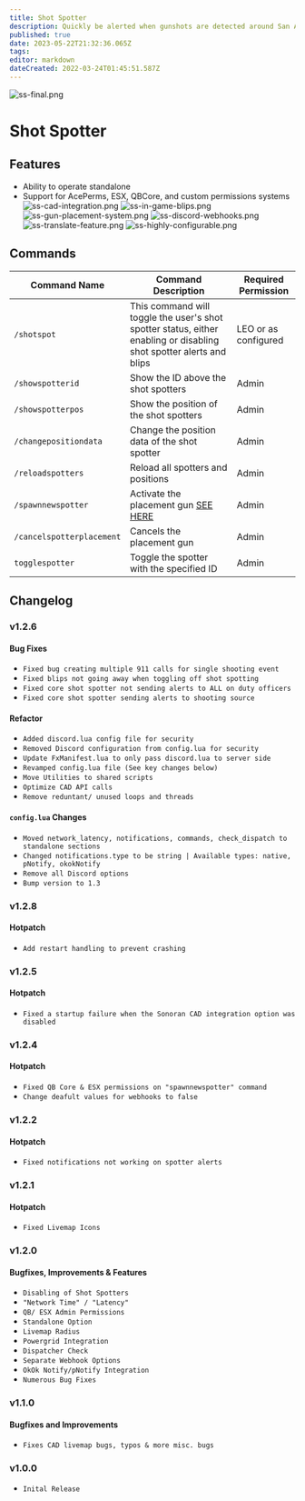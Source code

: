 ```yaml
---
title: Shot Spotter
description: Quickly be alerted when gunshots are detected around San Andreas
published: true
date: 2023-05-22T21:32:36.065Z
tags: 
editor: markdown
dateCreated: 2022-03-24T01:45:51.587Z
---
```


![ss-final.png](/ss-final.png)
# Shot Spotter

## Features
- Ability to operate standalone
- Support for AcePerms, ESX, QBCore, and custom permissions systems
![ss-cad-integration.png](/shot-spotter/ss-cad-integration.png)
![ss-in-game-blips.png](/shot-spotter/ss-in-game-blips.png)
![ss-gun-placement-system.png](/ss-gun-placement-system.png)
![ss-discord-webhooks.png](/shot-spotter/ss-discord-webhooks.png)
![ss-translate-feature.png](/shot-spotter/ss-translate-feature.png)
![ss-highly-configurable.png](/shot-spotter/ss-highly-configurable.png)

## Commands
| Command Name          | Command Description                                                                                                                         | Required Permission    |
|-----------------------|---------------------------------------------------------------------------------------------------------------------------------------------|------------------------|
| `/shotspot` | This command will toggle the user's shot spotter status, either enabling or disabling shot spotter alerts and blips | LEO or as configured |
| `/showspotterid` | Show the ID above the shot spotters | Admin
| `/showspotterpos` | Show the position of the shot spotters | Admin
| `/changepositiondata` | Change the position data of the shot spotter | Admin
| `/reloadspotters` | Reload all spotters and positions | Admin
| `/spawnnewspotter` | Activate the placement gun [SEE HERE](https://docs.sonoran.store/en/gun-placement) | Admin
| `/cancelspotterplacement` | Cancels the placement gun | Admin
| `togglespotter` | Toggle the spotter with the specified ID | Admin

## Changelog
### v1.2.6
#### Bug Fixes
- `Fixed bug creating multiple 911 calls for single shooting event`
- `Fixed blips not going away when toggling off shot spotting`
- `Fixed core shot spotter not sending alerts to ALL on duty officers`
- `Fixed core shot spotter sending alerts to shooting source`
#### Refactor
- `Added discord.lua config file for security`
- `Removed Discord configuration from config.lua for security`
- `Update FxManifest.lua to only pass discord.lua to server side`
- `Revamped config.lua file (See key changes below)`
- `Move Utilities to shared scripts`
- `Optimize CAD API calls`
- `Remove reduntant/ unused loops and threads`
#### `config.lua` Changes
- `Moved network_latency, notifications, commands, check_dispatch to standalone sections`
- `Changed notifications.type to be string | Available types: native, pNotify, okokNotify`
- `Remove all Discord options`
- `Bump version to 1.3`


### v1.2.8
#### Hotpatch
- `Add restart handling to prevent crashing`

### v1.2.5
#### Hotpatch
- `Fixed a startup failure when the Sonoran CAD integration option was disabled`

### v1.2.4
#### Hotpatch
- `Fixed QB Core & ESX permissions on "spawnnewspotter" command`
- `Change deafult values for webhooks to false`

### v1.2.2
#### Hotpatch
- `Fixed notifications not working on spotter alerts`

### v1.2.1 
#### Hotpatch
- `Fixed Livemap Icons`

### v1.2.0
#### Bugfixes, Improvements & Features
- `Disabling of Shot Spotters`
- `"Network Time" / "Latency"`
- `QB/ ESX Admin Permissions`
- `Standalone Option`
- `Livemap Radius`
- `Powergrid Integration`
- `Dispatcher Check`
- `Separate Webhook Options`
- `OkOk Notify/pNotify Integration`
- `Numerous Bug Fixes`

### v1.1.0

#### Bugfixes and Improvements
- `Fixes CAD livemap bugs, typos & more misc. bugs`

### v1.0.0

- `Inital Release`